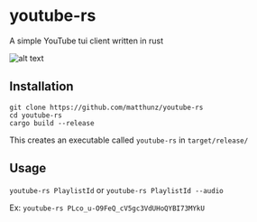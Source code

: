 # youtube-rs
A simple YouTube tui client written in rust

![alt text](https://github.com/matthunz/youtube-rs/raw/master/screenshot.png "Screenshot")

## Installation
```
git clone https://github.com/matthunz/youtube-rs
cd youtube-rs
cargo build --release
```

This creates an executable called `youtube-rs` in `target/release/`

## Usage
`youtube-rs PlaylistId` or `youtube-rs PlaylistId --audio`

Ex: `youtube-rs PLco_u-O9FeQ_cV5gc3VdUHoQYBI73MYkU`
